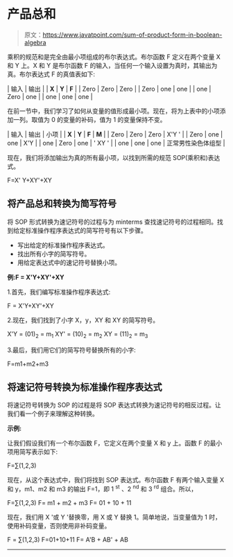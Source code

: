 # 产品总和

> 原文：<https://www.javatpoint.com/sum-of-product-form-in-boolean-algebra>

乘积的规范和是完全由最小项组成的布尔表达式。布尔函数 F 定义在两个变量 X 和 Y 上。X 和 Y 是布尔函数 F 的输入，当任何一个输入设置为真时，其输出为真。布尔表达式 F 的真值表如下:

| 输入 | 输出 |
| **X** | **Y** | **F** |
| Zero | Zero | Zero |
| Zero | one | one |
| one | Zero | one |
| one | one | one |

在前一节中，我们学习了如何从变量的值形成最小项。现在，将为上表中的小项添加一列。取值为 0 的变量的补码，值为 1 的变量保持不变。

| 输入 | 输出 | 小项 |
| **X** | **Y** | **F** | **M** |
| Zero | Zero | Zero | X'Y ' |
| Zero | one | one | X'Y |
| one | Zero | one | ' XY ' |
| one | one | one | 正常男性染色体组型 |

现在，我们将添加输出为真的所有最小项，以找到所需的规范 SOP(乘积和)表达式。

F=X' Y+XY'+XY

## 将产品总和转换为简写符号

将 SOP 形式转换为速记符号的过程与为 minterms 查找速记符号的过程相同。找到给定标准操作程序表达式的简写符号有以下步骤。

*   写出给定的标准操作程序表达式。
*   找出所有小字的简写符号。
*   用给定表达式中的速记符号替换小项。

**例:F = X'Y+XY'+XY**

1.首先，我们编写标准操作程序表达式:

F = X'Y+XY'+XY

2.现在，我们找到了小字 X，y，XY 和 XY 的简写符号。

X'Y = (01)<sub>2</sub> = m<sub>1</sub>
XY' = (10)<sub>2</sub> = m<sub>2</sub>
XY = (11)<sub>2</sub> = m<sub>3</sub>

3.最后，我们用它们的简写符号替换所有的小字:

F=m1+m2+m3

## 将速记符号转换为标准操作程序表达式

将速记符号转换为 SOP 的过程是将 SOP 表达式转换为速记符号的相反过程。让我们看一个例子来理解这种转换。

**示例:**

让我们假设我们有一个布尔函数 F，它定义在两个变量 X 和 y 上。函数 F 的最小项用简写表示如下:

F=∑(1,2,3)

现在，从这个表达式中，我们将找到 SOP 表达式。布尔函数 F 有两个输入变量 X 和 y，m1、m2 和 m3 的输出 F=1，即 1 <sup>st</sup> 、2 <sup>nd</sup> 和 3 <sup>rd</sup> 组合。所以，

F=∑(1,2,3)
F= m1 + m2 + m3
F= 01 + 10 + 11

现在，我们用 X '或 Y '替换零，用 X 或 Y 替换 1。简单地说，当变量值为 1 时，使用补码变量，否则使用非补码变量。

F = ∑(1,2,3)
F=01+10+11
F= A'B + AB' + AB

* * *
